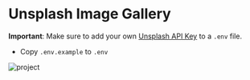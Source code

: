 # Unsplash Image Gallery

**Important**: Make sure to add your own [Unsplash API Key](https://unsplash.com/developers) to a `.env` file.

- Copy `.env.example` to `.env`

![project](https://i.ibb.co/7QrdsJV/2.png)

